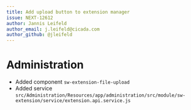 ```yaml
---
title: Add upload button to extension manager
issue: NEXT-12612
author: Jannis Leifeld
author_email: j.leifeld@cicada.com 
author_github: @jleifeld
---
```

# Administration
* Added component `sw-extension-file-upload`
* Added service `src/Administration/Resources/app/administration/src/module/sw-extension/service/extension.api.service.js`
